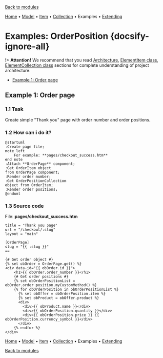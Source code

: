 [Back to modules](modules/home.md)

[Home](modules/order-position/home.md)
• [Model](modules/order-position/model/model.md)
• [Item](modules/order-position/item/item.md)
• [Collection](modules/order-position/collection/collection.md)
• Examples
• [Extending](modules/order-position/extending/extending.md)

# Examples: OrderPosition {docsify-ignore-all}

!> **Attention!** We recommend that you read [Architecture](home.md#architecture), [ElementItem class](item-class/item-class.md),
[ElementCollection class](collection-class/collection-class.md) sections for complete understanding of  project architecture.

* [Example 1: Order page](#example-1-order-page)

## Example 1: Order page

### 1.1 Task

Create simple "Thank you" page with order number and order positions.

### 1.2 How can i do it?

```plantuml
@startuml
:Create page file;
note left
    For example: **pages/checkout_success.htm**
end note
:Attach **OrderPage** component;
:Get OrderItem object
from OrderPage component;
:Render order number;
:Get OrderPositionCollection
object from OrderItem;
:Render order positions;
@enduml
```

### 1.3 Source code

File: **pages/checkout_success.htm**
```twig
title = "Thank you page"
url = "/checkout/:slug"
layout = "main"

[OrderPage]
slug = "{{ :slug }}"
==

{# Get order object #}
{% set obOrder = OrderPage.get() %}
<div data-id="{{ obOrder.id }}">
    <h1>{{ obOrder.order_number }}</h1>
    {# Get order positions #}
    {% set obOrderPositionList = obOrder.order_position.myCustomMethod() %}
    {% for obOrderPosition in obOrderPositionList %}
      {% set obOffer = obOrderPosition.item %}
      {% set obProduct = obOffer.product %}
      <div>
        <div>{{ obProduct.name }}</div>
        <div>{{ obOrderPosition.quantity }}</div>
        <div>{{ obOrderPosition.price }} {{ obOrderPosition.currency_symbol }}</div>
      </div>
    {% endfor %}
</div>
```

[Home](modules/order-position/home.md)
• [Model](modules/order-position/model/model.md)
• [Item](modules/order-position/item/item.md)
• [Collection](modules/order-position/collection/collection.md)
• Examples
• [Extending](modules/order-position/extending/extending.md)

[Back to modules](modules/home.md)
